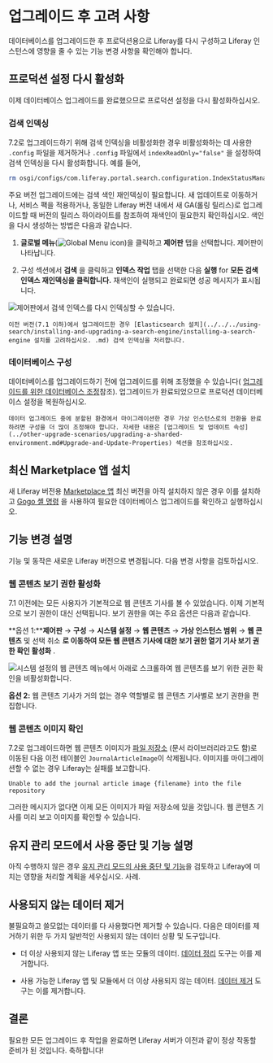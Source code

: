 # 업그레이드 후 고려 사항

데이터베이스를 업그레이드한 후 프로덕션용으로 Liferay를 다시 구성하고 Liferay 인스턴스에 영향을 줄 수 있는 기능 변경 사항을 확인해야 합니다.

## 프로덕션 설정 다시 활성화

이제 데이터베이스 업그레이드를 완료했으므로 프로덕션 설정을 다시 활성화하십시오.

### 검색 인덱싱

7.2로 업그레이드하기 위해 검색 인덱싱을 비활성화한 경우 비활성화하는 데 사용한 `.config` 파일을 제거하거나 `.config` 파일에서 `indexReadOnly="false"` 을 설정하여 검색 인덱싱을 다시 활성화합니다. 예를 들어,

```bash
rm osgi/configs/com.liferay.portal.search.configuration.IndexStatusManagerConfiguration.config
```

주요 버전 업그레이드에는 검색 색인 재인덱싱이 필요합니다. 새 업데이트로 이동하거나, 서비스 팩을 적용하거나, 동일한 Liferay 버전 내에서 새 GA(롤링 릴리스)로 업그레이드할 때 버전의 릴리스 하이라이트를 참조하여 재색인이 필요한지 확인하십시오. 색인을 다시 생성하는 방법은 다음과 같습니다.

1. **글로벌 메뉴**(![Global Menu icon](./post-upgrade-considerations/images/01.png))을 클릭하고 **제어판** 탭을 선택합니다. 제어판이 나타납니다.

1. 구성 섹션에서 **검색** 을 클릭하고 **인덱스 작업** 탭을 선택한 다음 **실행** for **모든 검색 인덱스 재인덱싱을 클릭합니다.** 재색인이 실행되고 완료되면 성공 메시지가 표시됩니다.

![제어판에서 검색 인덱스를 다시 인덱싱할 수 있습니다.](./post-upgrade-considerations/images/02.png)

```{note}
이전 버전(7.1 이하)에서 업그레이드한 경우 [Elasticsearch 설치](../../../using-search/installing-and-upgrading-a-search-engine/installing-a-search-engine 설치를 고려하십시오. .md) 검색 인덱싱을 처리합니다.
```

### 데이터베이스 구성

데이터베이스를 업그레이드하기 전에 업그레이드를 위해 조정했을 수 있습니다( [업그레이드를 위한 데이터베이스 조정](../upgrade-stability-and-performance/database-tuning-for-upgrades.md)참조). 업그레이드가 완료되었으므로 프로덕션 데이터베이스 설정을 복원하십시오.

```{note}
데이터 업그레이드 중에 분할된 환경에서 마이그레이션한 경우 가상 인스턴스로의 전환을 완료하려면 구성을 더 많이 조정해야 합니다. 자세한 내용은 [업그레이드 및 업데이트 속성](../other-upgrade-scenarios/upgrading-a-sharded-environment.md#Upgrade-and-Update-Properties) 섹션을 참조하십시오.
```

## 최신 Marketplace 앱 설치

새 Liferay 버전용 [Marketplace 앱](../../../system-administration/installing-and-managing-apps/installing-apps/downloading-apps.md) 최신 버전을 아직 설치하지 않은 경우 이를 설치하고 [Gogo 셸 명령](../upgrade-stability-and-performance/upgrading-modules-using-gogo-shell.md) 을 사용하여 필요한 데이터베이스 업그레이드를 확인하고 실행하십시오.

## 기능 변경 설명

기능 및 동작은 새로운 Liferay 버전으로 변경됩니다. 다음 변경 사항을 검토하십시오.

### 웹 콘텐츠 보기 권한 활성화

7.1 이전에는 모든 사용자가 기본적으로 웹 콘텐츠 기사를 볼 수 있었습니다. 이제 기본적으로 보기 권한이 대신 선택됩니다. 보기 권한을 여는 주요 옵션은 다음과 같습니다.

**옵션 1:****제어판** → **구성** → **시스템 설정** → **웹 콘텐츠** → **가상 인스턴스 범위** → **웹 콘텐츠** 및 선택 취소 **로 이동하여 모든 웹 콘텐츠 기사에 대한 보기 권한 열기 기사 보기 권한 확인 활성화** .

![시스템 설정의 웹 콘텐츠 메뉴에서 아래로 스크롤하여 웹 콘텐츠를 보기 위한 권한 확인을 비활성화합니다.](./post-upgrade-considerations/images/03.png)

**옵션 2:** 웹 콘텐츠 기사가 거의 없는 경우 역할별로 웹 콘텐츠 기사별로 보기 권한을 편집합니다.

### 웹 콘텐츠 이미지 확인

7.2로 업그레이드하면 웹 콘텐츠 이미지가 [파일 저장소](../../../system-administration/file-storage.md) (문서 라이브러리라고도 함)로 이동된 다음 이전 테이블인 `JournalArticleImage`이 삭제됩니다. 이미지를 마이그레이션할 수 없는 경우 Liferay는 실패를 보고합니다.

```
Unable to add the journal article image {filename} into the file repository
```

그러한 메시지가 없다면 이제 모든 이미지가 파일 저장소에 있을 것입니다. 웹 콘텐츠 기사를 미리 보고 이미지를 확인할 수 있습니다.

## 유지 관리 모드에서 사용 중단 및 기능 설명

아직 수행하지 않은 경우 [유지 관리 모드의 사용 중단 및 기능](../reference/maintenance-mode-and-deprecations-in-7-3.md)을 검토하고 Liferay에 미치는 영향을 처리할 계획을 세우십시오. 사례.

## 사용되지 않는 데이터 제거

불필요하고 쓸모없는 데이터를 다 사용했다면 제거할 수 있습니다. 다음은 데이터를 제거하기 위한 두 가지 일반적인 사용되지 않는 데이터 상황 및 도구입니다.

* 더 이상 사용되지 않는 Liferay 앱 또는 모듈의 데이터. [데이터 정리](../reference/data-cleanup.md) 도구는 이를 제거합니다.

* 사용 가능한 Liferay 앱 및 모듈에서 더 이상 사용되지 않는 데이터. [데이터 제거](../reference/data-removal.md) 도구는 이를 제거합니다.


## 결론

필요한 모든 업그레이드 후 작업을 완료하면 Liferay 서버가 이전과 같이 정상 작동할 준비가 된 것입니다. 축하합니다!
